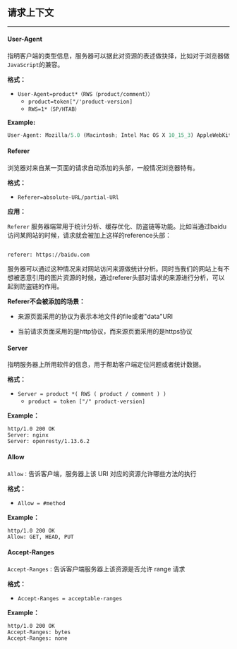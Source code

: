 ## 请求上下文

------

#### User-Agent

指明客户端的类型信息，服务器可以据此对资源的表述做抉择，比如对于浏览器做`JavaScript`的兼容。

**格式：**

- `User-Agent=product*（RWS（product/comment））`
  - `product=token["/'product-version]`
  - `RWS=1*（SP/HTAB）`

**Example:**

```js
User-Agent: Mozilla/5.0 (Macintosh; Intel Mac OS X 10_15_3) AppleWebKit/537.36 (KHTML, like Gecko) Chrome/80.0.3987.132 Safari/537.36
```

#### Referer

浏览器对来自某一页面的请求自动添加的头部，一般情况浏览器特有。

**格式：**

- `Referer=absolute-URL/partial-URl`

**应用：**

`Referer` 服务器端常用于统计分析、缓存优化、防盗链等功能。比如当通过baidu访问某网站的时候，请求就会被加上这样的reference头部：

```http

referer: https://baidu.com
```

服务器可以通过这种情况来对网站访问来源做统计分析。同时当我们的网站上有不想被恶意引用的图片资源的时候，通过referer头部对请求的来源进行分析，可以起到防盗链的作用。

**Referer不会被添加的场景：**

- 来源页面采用的协议为表示本地文件的file或者"data"URI

- 当前请求页面采用的是http协议，而来源页面采用的是https协议

#### Server

指明服务器上所用软件的信息，用于帮助客户端定位问题或者统计数据。

**格式：**

- `Server = product *( RWS ( product / comment ) ) `
  - `product = token ["/" product-version] `

**Example：**

```http
http/1.0 200 OK
Server: nginx 
Server: openresty/1.13.6.2
```

#### Allow

`Allow：`告诉客户端，服务器上该 URI 对应的资源允许哪些方法的执行 

**格式：**

- `Allow = #method`

**Example：**

```http
http/1.0 200 OK
Allow: GET, HEAD, PUT
```

#### Accept-Ranges

`Accept-Ranges：`告诉客户端服务器上该资源是否允许 range 请求 

**格式：**

- `Accept-Ranges = acceptable-ranges `

**Example：**

```http
http/1.0 200 OK
Accept-Ranges: bytes
Accept-Ranges: none
```



